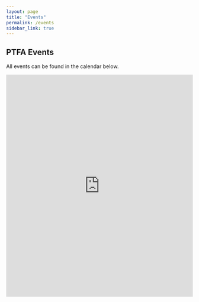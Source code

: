 ```yaml
---
layout: page
title: "Events"
permalink: /events
sidebar_link: true
---
```


## PTFA Events

All events can be found in the calendar below.

<iframe src="https://calendar.google.com/calendar/embed?height=600&wkst=1&ctz=Europe%2FLondon&showPrint=0&showTz=0&showTitle=0&src=cHRmYS5zdGNhdGhlcmluZXNjcHNAZ21haWwuY29t&color=%23039BE5" style="border-width:0" width="100%" height="600" frameborder="0" scrolling="no"></iframe>